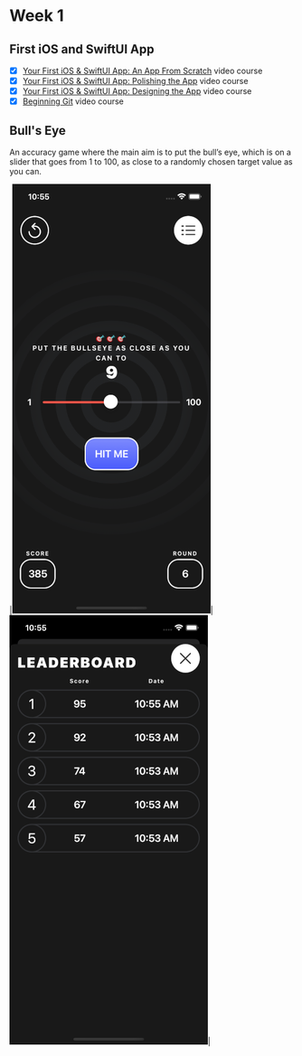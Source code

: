 # Week 1 

## First iOS and SwiftUI App

- [x]   [Your First iOS & SwiftUI App: An App From Scratch](https://www.raywenderlich.com/28797163-your-first-ios-swiftui-app-an-app-from-scratch) video course
- [x]  [Your First iOS & SwiftUI App: Polishing the App](https://www.raywenderlich.com/28797859-your-first-ios-swiftui-app-polishing-the-app) video course
- [x]  [Your First iOS & SwiftUI App: Designing the App](https://www.raywenderlich.com/17740710-your-first-ios-and-swiftui-app-designing-the-app-optional) video course
- [x]  [Beginning Git](https://www.raywenderlich.com/4418-beginning-git) video course

## Bull's Eye

An accuracy game where the main aim is to put the bull’s eye, which is on a slider that goes from 1 to 100, as close to a randomly chosen target value as you can.

|![alt](readme.assets/BullsEye1.png)|![alt](readme.assets/BullsEye2.png)|

